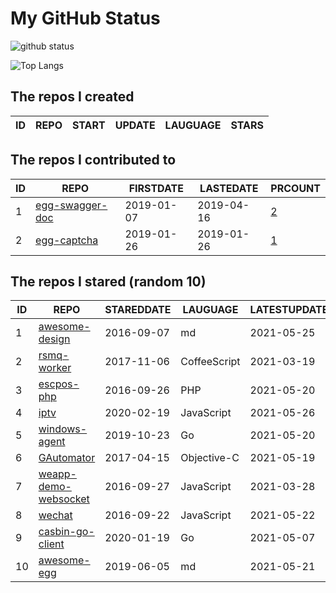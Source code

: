 # My GitHub Status

<img src="https://github-readme-stats-1.yihong0618.vercel.app/api?username=jc-lathander&show_icons=true&&&hide_title=true&count_private=true" alt="github status" />

![Top Langs](https://github-readme-stats-1.yihong0618.vercel.app/api/top-langs/?username=jc-lathander&layout=compact)

<!--START_SECTION:my_github-->
## The repos I created
| ID | REPO | START | UPDATE | LAUGUAGE | STARS |
|----|------|-------|--------|----------|-------|

## The repos I contributed to
| ID |                                REPO                                | FIRSTDATE  | LASTEDATE  |                                          PRCOUNT                                           |
|----|--------------------------------------------------------------------|------------|------------|--------------------------------------------------------------------------------------------|
|  1 | [egg-swagger-doc](https://github.com/Yanshijie-EL/egg-swagger-doc) | 2019-01-07 | 2019-04-16 | [2](https://github.com/Yanshijie-EL/egg-swagger-doc/pulls?q=is%3Apr+author%3Ajc-lathander) |
|  2 | [egg-captcha](https://github.com/Raoul1996/egg-captcha)            | 2019-01-26 | 2019-01-26 | [1](https://github.com/Raoul1996/egg-captcha/pulls?q=is%3Apr+author%3Ajc-lathander)        |

## The repos I stared (random 10)
| ID |                                  REPO                                   | STAREDDATE |   LAUGUAGE   | LATESTUPDATE |
|----|-------------------------------------------------------------------------|------------|--------------|--------------|
|  1 | [awesome-design](https://github.com/gztchan/awesome-design)             | 2016-09-07 | md           | 2021-05-25   |
|  2 | [rsmq-worker](https://github.com/mpneuried/rsmq-worker)                 | 2017-11-06 | CoffeeScript | 2021-03-19   |
|  3 | [escpos-php](https://github.com/mike42/escpos-php)                      | 2016-09-26 | PHP          | 2021-05-20   |
|  4 | [iptv](https://github.com/iptv-org/iptv)                                | 2020-02-19 | JavaScript   | 2021-05-26   |
|  5 | [windows-agent](https://github.com/freedomkk-qfeng/windows-agent)       | 2019-10-23 | Go           | 2021-05-20   |
|  6 | [GAutomator](https://github.com/Tencent/GAutomator)                     | 2017-04-15 | Objective-C  | 2021-05-19   |
|  7 | [weapp-demo-websocket](https://github.com/CFETeam/weapp-demo-websocket) | 2016-09-27 | JavaScript   | 2021-03-28   |
|  8 | [wechat](https://github.com/node-webot/wechat)                          | 2016-09-22 | JavaScript   | 2021-05-22   |
|  9 | [casbin-go-client](https://github.com/casbin/casbin-go-client)          | 2020-01-19 | Go           | 2021-05-07   |
| 10 | [awesome-egg](https://github.com/eggjs/awesome-egg)                     | 2019-06-05 | md           | 2021-05-21   |

<!--END_SECTION:my_github-->
